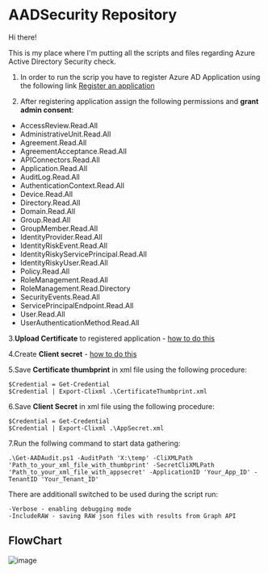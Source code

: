 # AADSecurity Repository

Hi there!

This is my place where I'm putting all the scripts and  files regarding Azure Active Directory Security check.

1. In order to run the scrip you have to register Azure AD Application using the following link [Register an application](https://portal.azure.com/#view/Microsoft_AAD_RegisteredApps/CreateApplicationBlade/quickStartType~/null/isMSAApp~/false)

3. After registering application assign the following permissions and **grant admin consent**:
- AccessReview.Read.All
- AdministrativeUnit.Read.All
- Agreement.Read.All
- AgreementAcceptance.Read.All
- APIConnectors.Read.All
- Application.Read.All
- AuditLog.Read.All
- AuthenticationContext.Read.All
- Device.Read.All
- Directory.Read.All
- Domain.Read.All
- Group.Read.All
- GroupMember.Read.All
- IdentityProvider.Read.All
- IdentityRiskEvent.Read.All
- IdentityRiskyServicePrincipal.Read.All
- IdentityRiskyUser.Read.All
- Policy.Read.All
- RoleManagement.Read.All
- RoleManagement.Read.Directory
- SecurityEvents.Read.All
- ServicePrincipalEndpoint.Read.All
- User.Read.All
- UserAuthenticationMethod.Read.All

3.**Upload Certificate** to registered application - [how to do this](https://learn.microsoft.com/en-us/azure/active-directory/develop/howto-create-service-principal-portal#option-1-upload-a-certificate)

4.Create **Client secret** - [how to do this](https://learn.microsoft.com/en-us/azure/active-directory/develop/quickstart-register-app#add-a-client-secret)

5.Save **Certificate thumbprint** in xml file using the following procedure:
	
	$Credential = Get-Credential
	$Credential | Export-Clixml .\CertificateThumbprint.xml


6.Save **Client Secret** in xml file using the following procedure:

	$Credential = Get-Credential
	$Credential | Export-Clixml .\AppSecret.xml

7.Run the follwing command to start data gathering:

	.\Get-AADAudit.ps1 -AuditPath 'X:\temp' -CliXMLPath 'Path_to_your_xml_file_with_thumbprint' -SecretCliXMLPath 'Path_to_your_xml_file_with_appsecret' -ApplicationID 'Your_App_ID' -TenantID 'Your_Tenant_ID'

There are additionall switched to be used during the script run:

	-Verbose - enabling debugging mode
	-IncludeRAW - saving RAW json files with results from Graph API

## FlowChart
![image](https://user-images.githubusercontent.com/56112893/203147859-5588e0ce-80a3-4459-b35f-9c0f8c84ac42.png)
